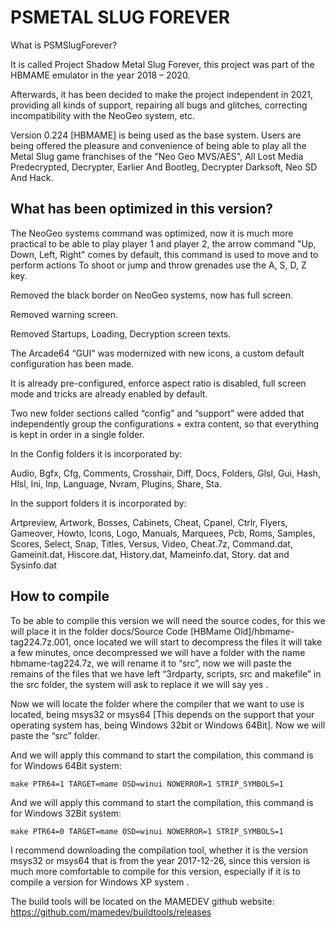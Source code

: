 # PSMETAL SLUG FOREVER
What is PSMSlugForever?

It is called Project Shadow Metal Slug Forever, this project was part of the HBMAME emulator in the year 2018 – 2020.

Afterwards, it has been decided to make the project independent in 2021, providing all kinds of support, repairing all bugs and glitches, correcting incompatibility with the NeoGeo system, etc.

Version 0.224 [HBMAME] is being used as the base system. Users are being offered the pleasure and convenience of being able to play all the Metal Slug game franchises of the "Neo Geo MVS/AES", All Lost Media Predecrypted, Decrypter, Earlier And Bootleg, Decrypter Darksoft, Neo SD And Hack.

What has been optimized in this version?
---------------------------------------
The NeoGeo systems command was optimized, now it is much more practical to be able to play player 1 and player 2, the arrow command "Up, Down, Left, Right" comes by default, this command is used to move and to perform actions To shoot or jump and throw grenades use the A, S, D, Z key.

Removed the black border on NeoGeo systems, now has full screen.

Removed warning screen.

Removed Startups, Loading, Decryption screen texts.

The Arcade64 “GUI” was modernized with new icons, a custom default configuration has been made.

It is already pre-configured, enforce aspect ratio is disabled, full screen mode and tricks are already enabled by default.

Two new folder sections called “config” and “support” were added that independently group the configurations + extra content, so that everything is kept in order in a single folder.

In the Config folders it is incorporated by:

Audio, Bgfx, Cfg, Comments, Crosshair, Diff, Docs, Folders, Glsl, Gui, Hash, Hlsl, Ini, Inp, Language, Nvram, Plugins, Share, Sta.

In the support folders it is incorporated by:

Artpreview, Artwork, Bosses, Cabinets, Cheat, Cpanel, Ctrlr, Flyers, Gameover, Howto, Icons,
Logo, Manuals, Marquees, Pcb, Roms, Samples, Scores, Select, Snap, Titles, Versus, Video, Cheat.7z, Command.dat, Gameinit.dat, Hiscore.dat, History.dat, Mameinfo.dat, Story. dat and Sysinfo.dat

How to compile
--------------

To be able to compile this version we will need the source codes, for this we will place it in the folder docs/Source Code [HBMame Old]/hbmame-tag224.7z.001, once located we will start to decompress the files it will take a few minutes, once decompressed we will have a folder with the name hbmame-tag224.7z, we will rename it to “src”, now we will paste the remains of the files that we have left “3rdparty, scripts, src and makefile” in the src folder, the system will ask to replace it we will say yes .

Now we will locate the folder where the compiler that we want to use is located, being msys32 or msys64 [This depends on the support that your operating system has, being Windows 32bit or Windows 64Bit]. Now we will paste the “src” folder.

And we will apply this command to start the compilation, this command is for Windows 64Bit system:
```
make PTR64=1 TARGET=mame OSD=winui NOWERROR=1 STRIP_SYMBOLS=1
```
And we will apply this command to start the compilation, this command is for Windows 32Bit system:
```
make PTR64=0 TARGET=mame OSD=winui NOWERROR=1 STRIP_SYMBOLS=1
```

I recommend downloading the compilation tool, whether it is the version msys32 or msys64 that is from the year 2017-12-26, since this version is much more comfortable to compile for this version, especially if it is to compile a version for Windows XP system .

The build tools will be located on the MAMEDEV github website:
https://github.com/mamedev/buildtools/releases


